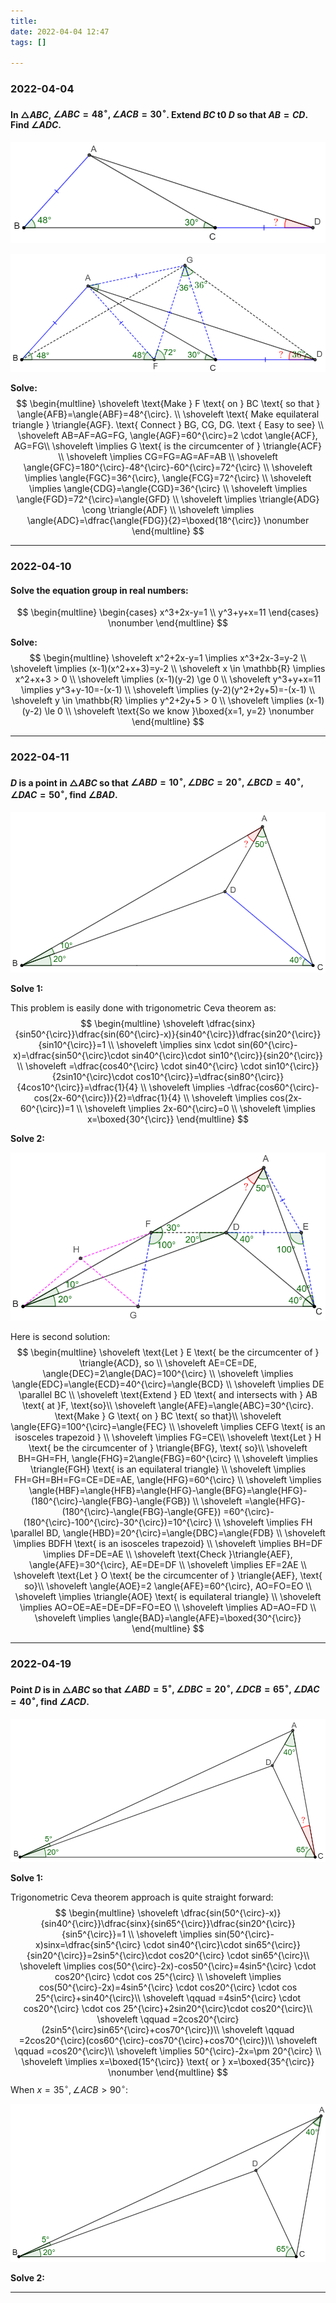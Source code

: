 ```yaml
---
title:
date: 2022-04-04 12:47
tags: []

---
```


### 2022-04-04

#### In $\triangle{ABC}$, $\angle{ABC}=48^{\circ}, \angle{ACB}=30^{\circ}$. Extend $BC$ t0 $D$ so that $AB=CD$. Find $\angle{ADC}$.

![image-20220404125034395](/assets/images/2022-04/image-20220404125034395.png)

![image-20220404130506938](/assets/images/2022-04/image-20220404125258142.png)

**Solve:**
$$
\begin{multline}
\shoveleft \text{Make } F \text{ on } BC \text{ so that } \angle{AFB}=\angle{ABF}=48^{\circ}. \\
\shoveleft \text{ Make equilateral triangle } \triangle{AGF}. \text{ Connect } BG, CG, DG. \text { Easy to see} \\
\shoveleft AB=AF=AG=FG, \angle{AGF}=60^{\circ}=2 \cdot \angle{ACF}, AG=FG\\
\shoveleft \implies G \text{ is the circumcenter of } \triangle{ACF} \\
\shoveleft \implies CG=FG=AG=AF=AB \\
\shoveleft \angle{GFC}=180^{\circ}-48^{\circ}-60^{\circ}=72^{\circ} \\
\shoveleft \implies \angle{FGC}=36^{\circ}, \angle{FCG}=72^{\circ} \\
\shoveleft \implies \angle{CDG}=\angle{CGD}=36^{\circ} \\
\shoveleft \implies \angle{FGD}=72^{\circ}=\angle{GFD}  \\
\shoveleft \implies \triangle{ADG} \cong \triangle{ADF} \\
\shoveleft \implies  \angle{ADC}=\dfrac{\angle{FDG}}{2}=\boxed{18^{\circ}} \nonumber
\end{multline}
$$

---

### 2022-04-10

#### Solve the equation group in real numbers:
$$
\begin{multline}
\begin{cases}
x^3+2x-y=1 \\
y^3+y+x=11
\end{cases} \nonumber
\end{multline}
$$

**Solve:**
$$
\begin{multline}
\shoveleft x^2+2x-y=1 \implies x^3+2x-3=y-2 \\
\shoveleft \implies (x-1)(x^2+x+3)=y-2 \\
\shoveleft x \in \mathbb{R} \implies x^2+x+3 > 0 \\
\shoveleft \implies (x-1)(y-2) \ge 0 \\
\shoveleft y^3+y+x=11 \implies y^3+y-10=-(x-1) \\
\shoveleft \implies (y-2)(y^2+2y+5)=-(x-1) \\
\shoveleft y \in \mathbb{R} \implies y^2+2y+5 > 0 \\
\shoveleft \implies (x-1)(y-2) \le 0 \\
\shoveleft \text{So we know }\boxed{x=1, y=2} \nonumber
\end{multline}
$$

---

### 2022-04-11

#### $D$ is a point in $\triangle{ABC}$ so that $\angle{ABD}=10^{\circ}, \angle{DBC}=20^{\circ}, \angle{BCD}=40^{\circ}, \angle{DAC}=50^{\circ}$, find $\angle{BAD}$.

![image-20220411175858333](/assets/images/2022-04/image-20220411175858333.png)

**Solve 1:**

This problem is easily done with trigonometric Ceva theorem as:
$$
\begin{multline}
\shoveleft \dfrac{sinx}{sin50^{\circ}}\dfrac{sin(60^{\circ}-x)}{sin40^{\circ}}\dfrac{sin20^{\circ}}{sin10^{\circ}}=1 \\
\shoveleft \implies sinx \cdot sin(60^{\circ}-x)=\dfrac{sin50^{\circ}\cdot sin40^{\circ}\cdot sin10^{\circ}}{sin20^{\circ}} \\
\shoveleft =\dfrac{cos40^{\circ} \cdot sin40^{\circ} \cdot sin10^{\circ}}{2sin10^{\circ}\cdot cos10^{\circ}}=\dfrac{sin80^{\circ}}{4cos10^{\circ}}=\dfrac{1}{4} \\
\shoveleft \implies -\dfrac{cos60^{\circ}-cos(2x-60^{\circ})}{2}=\dfrac{1}{4} \\
\shoveleft \implies cos(2x-60^{\circ})=1 \\
\shoveleft \implies 2x-60^{\circ}=0 \\
\shoveleft \implies x=\boxed{30^{\circ}}
\end{multline}
$$

**Solve 2:**

![image-20220411182229404](/assets/images/2022-04/image-20220411180410742.png)

Here is second solution:
$$
\begin{multline}
\shoveleft \text{Let } E \text{ be the circumcenter of } \triangle{ACD}, so \\
\shoveleft AE=CE=DE, \angle{DEC}=2\angle{DAC}=100^{\circ} \\
\shoveleft \implies \angle{EDC}=\angle{ECD}=40^{\circ}=\angle{BCD} \\
\shoveleft \implies DE \parallel BC \\
\shoveleft \text{Extend } ED \text{ and intersects with } AB \text{ at }F, \text{so}\\
\shoveleft \angle{AFE}=\angle{ABC}=30^{\circ}. \text{Make } G \text{ on } BC \text{ so that}\\
\shoveleft \angle{EFG}=100^{\circ}=\angle{FEC} \\
\shoveleft \implies CEFG \text{  is an isosceles trapezoid } \\
\shoveleft \implies FG=CE\\
\shoveleft \text{Let } H \text{ be the circumcenter of } \triangle{BFG}, \text{ so}\\
\shoveleft BH=GH=FH, \angle{FHG}=2\angle{FBG}=60^{\circ} \\
\shoveleft \implies \triangle{FGH} \text{ is an equilateral triangle} \\
\shoveleft \implies FH=GH=BH=FG=CE=DE=AE, \angle{HFG}=60^{\circ} \\
\shoveleft \implies \angle{HBF}=\angle{HFB}=\angle{HFG}-\angle{BFG}=\angle{HFG}-(180^{\circ}-\angle{FBG}-\angle{FGB}) \\
\shoveleft =\angle{HFG}-(180^{\circ}-\angle{FBG}-\angle{GFE}) =60^{\circ}-(180^{\circ}-100^{\circ}-30^{\circ})=10^{\circ} \\
\shoveleft \implies FH \parallel BD, \angle{HBD}=20^{\circ}=\angle{DBC}=\angle{FDB} \\
\shoveleft \implies BDFH \text{ is an isosceles trapezoid} \\
\shoveleft \implies BH=DF \implies DF=DE=AE \\
\shoveleft \text{Check }\triangle{AEF}, \angle{AFE}=30^{\circ}, AE=DE=DF \\
\shoveleft \implies EF=2AE \\
\shoveleft \text{Let } O \text{ be the circumcenter of } \triangle{AEF}, \text{ so}\\
\shoveleft \angle{AOE}=2 \angle{AFE}=60^{\circ}, AO=FO=EO \\
\shoveleft \implies \triangle{AOE} \text{ is equilateral triangle} \\
\shoveleft \implies AO=OE=AE=DE=DF=FO=EO  \\
\shoveleft \implies AD=AO=FD \\
\shoveleft \implies \angle{BAD}=\angle{AFE}=\boxed{30^{\circ}}
\end{multline}
$$

---

### 2022-04-19

#### Point $D$ is in $\triangle{ABC}$ so that $\angle{ABD}=5^{\circ}, \angle{DBC}=20^{\circ}, \angle{DCB}=65^{\circ}, \angle{DAC}=40^{\circ}$, find $\angle{ACD}$.

![image-20220419155421788](/assets/images/2022-04/image-20220419155302818.png)

**Solve 1:**

Trigonometric Ceva theorem approach is quite straight forward:
$$
\begin{multline}
\shoveleft \dfrac{sin(50^{\circ}-x)}{sin40^{\circ}}\dfrac{sinx}{sin65^{\circ}}\dfrac{sin20^{\circ}}{sin5^{\circ}}=1 \\
\shoveleft \implies sin(50^{\circ}-x)sinx=\dfrac{sin5^{\circ} \cdot sin40^{\circ}\cdot sin65^{\circ}}{sin20^{\circ}}=2sin5^{\circ}\cdot cos20^{\circ} \cdot sin65^{\circ}\\
\shoveleft \implies cos(50^{\circ}-2x)-cos50^{\circ}=4sin5^{\circ} \cdot cos20^{\circ} \cdot cos 25^{\circ} \\
\shoveleft \implies cos(50^{\circ}-2x)=4sin5^{\circ} \cdot cos20^{\circ} \cdot cos 25^{\circ}+sin40^{\circ}\\
 \shoveleft \qquad =4sin5^{\circ} \cdot cos20^{\circ} \cdot cos 25^{\circ}+2sin20^{\circ}\cdot cos20^{\circ}\\
 \shoveleft \qquad =2cos20^{\circ}(2sin5^{\circ}sin65^{\circ}+cos70^{\circ})\\
 \shoveleft \qquad =2cos20^{\circ}(cos60^{\circ}-cos70^{\circ}+cos70^{\circ})\\
 \shoveleft \qquad =cos20^{\circ}\\
\shoveleft \implies 50^{\circ}-2x=\pm 20^{\circ} \\
\shoveleft \implies x=\boxed{15^{\circ}} \text{ or } x=\boxed{35^{\circ}} \nonumber
\end{multline}
$$
When $x=35^{\circ}, \angle{ACB} > 90^{\circ}$:

![image-20220421061637833](/assets/images/2022-04/image-20220421061637833.png)

**Solve 2:**

---






